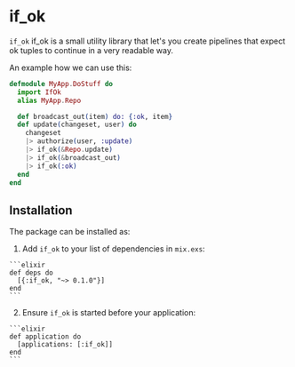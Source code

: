 # if_ok

`if_ok` if_ok is a small utility library that let's you create pipelines that expect ok tuples to continue in a very readable way.

An example how we can use this:

```elixir
defmodule MyApp.DoStuff do
  import IfOk
  alias MyApp.Repo

  def broadcast_out(item) do: {:ok, item}
  def update(changeset, user) do
    changeset
    |> authorize(user, :update)
    |> if_ok(&Repo.update)
    |> if_ok(&broadcast_out)
    |> if_ok(:ok)
  end
end
```

## Installation

The package can be installed as:

  1. Add `if_ok` to your list of dependencies in `mix.exs`:

    ```elixir
    def deps do
      [{:if_ok, "~> 0.1.0"}]
    end
    ```

  2. Ensure `if_ok` is started before your application:

    ```elixir
    def application do
      [applications: [:if_ok]]
    end
    ```
